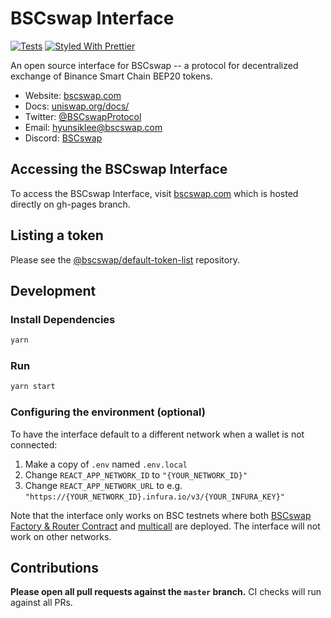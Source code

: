 # BSCswap Interface

[![Tests](https://github.com/bscswap/bscswap-interface/workflows/Tests/badge.svg)](https://github.com/bscswap/bscswap-interface/actions?query=workflow%3ATests)
[![Styled With Prettier](https://img.shields.io/badge/code_style-prettier-ff69b4.svg)](https://prettier.io/)

An open source interface for BSCswap -- a protocol for decentralized exchange of Binance Smart Chain BEP20 tokens.

- Website: [bscswap.com](https://bscswap.com/)
- Docs: [uniswap.org/docs/](https://uniswap.org/docs/)
- Twitter: [@BSCswapProtocol](https://twitter.com/BSCswapProtocol)
- Email: [hyunsiklee@bscswap.com](mailto:hyunsiklee@bscswap.com)
- Discord: [BSCswap](https://discord.gg/xjNuc56)

## Accessing the BSCswap Interface

To access the BSCswap Interface, visit [bscswap.com](https://bscswap.com) which is hosted directly on gh-pages branch.

## Listing a token

Please see the
[@bscswap/default-token-list](https://github.com/bscswap/default-token-list)
repository.

## Development

### Install Dependencies

```bash
yarn
```

### Run

```bash
yarn start
```

### Configuring the environment (optional)

To have the interface default to a different network when a wallet is not connected:

1. Make a copy of `.env` named `.env.local`
2. Change `REACT_APP_NETWORK_ID` to `"{YOUR_NETWORK_ID}"`
3. Change `REACT_APP_NETWORK_URL` to e.g. `"https://{YOUR_NETWORK_ID}.infura.io/v3/{YOUR_INFURA_KEY}"`

Note that the interface only works on BSC testnets where both
[BSCswap Factory & Router Contract](https://github.com/bscswap/contracts/tree/master/contracts) and
[multicall](https://github.com/makerdao/multicall) are deployed.
The interface will not work on other networks.

## Contributions

**Please open all pull requests against the `master` branch.**
CI checks will run against all PRs.

